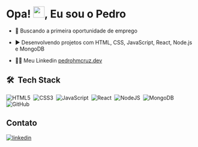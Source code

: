 <h1>Opa! <img src="https://raw.githubusercontent.com/kaueMarques/kaueMarques/master/hi.gif" height="30px">, Eu sou o Pedro</h1>



- 🔭 Buscando a primeira oportunidade de emprego

- ▶️ Desenvolvendo projetos com HTML, CSS, JavaScript, React, Node.js e MongoDB

- 👨‍💻 Meu Linkedin [pedrohmcruz.dev](https://www.linkedin.com/in/pedrohmcruz/)


## 🛠 &nbsp;Tech Stack

![HTML5](https://img.shields.io/badge/HTML5-E34F26?style=for-the-badge&logo=html5&logoColor=white)&nbsp;
![CSS3](https://img.shields.io/badge/CSS3-1572B6?style=for-the-badge&logo=css3&logoColor=white)&nbsp;
![JavaScript](https://img.shields.io/badge/JavaScript-F7DF1E?style=for-the-badge&logo=javascript&logoColor=black)&nbsp;
![React](https://img.shields.io/badge/React-20232A?style=for-the-badge&logo=react&logoColor=61DAFB)&nbsp;
![NodeJS](https://img.shields.io/badge/Node.js-43853D?style=for-the-badge&logo=node.js&logoColor=white)&nbsp;
![MongoDB](https://img.shields.io/badge/MongoDB-4EA94B?style=for-the-badge&logo=mongodb&logoColor=white)&nbsp;
![GitHub](https://img.shields.io/badge/GitHub-100000?style=for-the-badge&logo=github&logoColor=white)&nbsp;

## Contato

<p align="left" style="background:">

<a href="https://linkedin.com/in/pedrohmcruz" target="_blank">
  <img align="center" src="https://img.shields.io/badge/-pedrohmcruz-05122A?style=flat&logo=linkedin" alt="linkedin"/>
</a>

</p>

